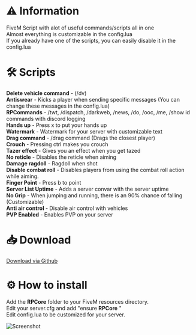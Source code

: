 # :warning: Information
FiveM Script with alot of useful commands/scripts all in one\
Almost everything is customizable in the config.lua\
If you already have one of the scripts, you can easily disable it in the config.lua

# :hammer_and_wrench: Scripts
**Delete vehicle command** - (/dv)\
**Antiswear** - Kicks a player when sending specific messages (You can change these messages in the config.lua)\
**RPCommands** - /twt, /dispatch, /darkweb, /news, /do, /ooc, /me, /show id commands with discord logging\
**Hands up** - Press x to put your hands up\
**Watermark** - Watermark for your server with customizable text\
**Drag command** - /drag command (Drags the closest player)\
**Crouch** - Pressing ctrl makes you crouch\
**Tazer effect** - Gives you an effect when you get tazed\
**No reticle** - Disables the reticle when aiming\
**Damage ragdoll** - Ragdoll when shot\
**Disable combat roll** - Disables players from using the combat roll action while aiming.\
**Finger Point** - Press b to point\
**Server List Uptime** - Adds a server convar with the server uptime\
**No Grip** - When jumping and running, there is an 90% chance of falling (Customizable)\
**Anti air control** - Disable air control with vehicles\
**PVP Enabled** - Enables PVP on your server

# :inbox_tray: Download
[Download via Github](https://github.com/Swqppingg/RPCore)


# :gear:  How to install
Add the **RPCore** folder to your FiveM resources directory.\
Edit your server.cfg and add "ensure **RPCore** "\
Edit config.lua to be customized for your server.





![Screenshot](https://i.imgur.com/GU3LSL2.png)
